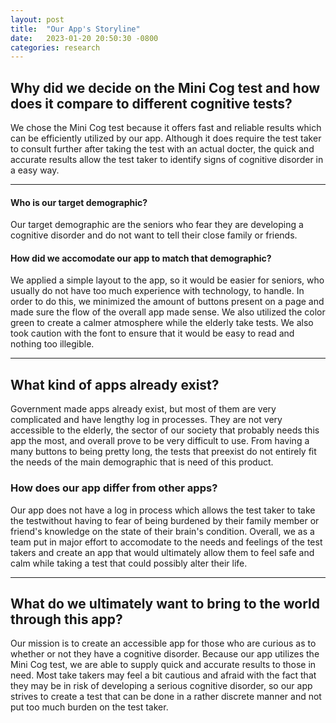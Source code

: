 ```yaml
---
layout: post
title:  "Our App's Storyline"
date:   2023-01-20 20:50:30 -0800
categories: research
---
```


## Why did we decide on the Mini Cog test and how does it compare to different cognitive tests?

We chose the Mini Cog test because it offers fast and reliable results which can be efficiently utilized by our app. Although it does require the test taker to consult further after taking the test with an actual docter, the quick and accurate results allow the test taker to identify signs of cognitive disorder in a easy way. 

---

#### Who is our target demographic?

Our target demographic are the seniors who fear they are developing a cognitive disorder and do not want to tell their close family or friends.

#### How did we accomodate our app to match that demographic?

We applied a simple layout to the app, so it would be easier for seniors, who usually do not have too much experience with technology, to handle. In order to do this, we minimized the amount of buttons present on a page and made sure the flow of the overall app made sense. We also utilized the color green to create a calmer atmosphere while the elderly take tests. We also took caution with the font to ensure that it would be easy to read and nothing too illegible.

---

## What kind of apps already exist?

Government made apps already exist, but most of them are very complicated and have lengthy log in processes. They are not very accessible to the elderly, the sector of our society that probably needs this app the most, and overall prove to be very difficult to use. From having a many buttons to being pretty long, the tests that preexist do not entirely fit the needs of the main demographic that is need of this product.

### How does our app differ from other apps?

Our app does not have a log in process which allows the test taker to take the testwithout having to fear of being burdened by their family member or friend's knowledge on the state of their brain's condition. Overall, we as a team put in major effort to accomodate to the needs and feelings of the test takers and create an app that would ultimately allow them to feel safe and calm while taking a test that could possibly alter their life. 

---

## What do we ultimately want to bring to the world through this app?

Our mission is to create an accessible app for those who are curious as to whether or not they have a cognitive disorder. Because our app utilizes the Mini Cog test, we are able to supply quick and accurate results to those in need. Most take takers may feel a bit cautious and afraid with the fact that they may be in risk of developing a serious cognitive disorder, so our app strives to create a test that can be done in a rather discrete manner and not put too much burden on the test taker. 
